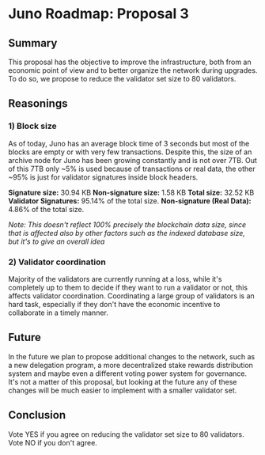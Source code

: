 # Juno Roadmap: Proposal 3

## Summary

This proposal has the objective to improve the infrastructure, both from an economic point of view and to better organize the network during upgrades. To do so, we propose to reduce the validator set size to 80 validators.

## Reasonings

### 1) Block size

As of today, Juno has an average block time of 3 seconds but most of the blocks are empty or with very few transactions. Despite this, the size of an archive node for Juno has been growing constantly and is not over 7TB. Out of this 7TB only ~5% is used because of transactions or real data, the other ~95% is just for validator signatures inside block headers.

**Signature size:** 30.94 KB
**Non-signature size:** 1.58 KB
**Total size:** 32.52 KB
**Validator Signatures:** 95.14% of the total size.
**Non-signature (Real Data):** 4.86% of the total size.

_Note: This doesn't reflect 100% precisely the blockchain data size, since that is affected also by other factors such as the indexed database size, but it's to give an overall idea_

### 2) Validator coordination

Majority of the validators are currently running at a loss, while it's completely up to them to decide if they want to run a validator or not, this affects validator coordination. Coordinating a large group of validators is an hard task, especially if they don't have the economic incentive to collaborate in a timely manner.

## Future

In the future we plan to propose additional changes to the network, such as a new delegation program, a more decentralized stake rewards distribution system and maybe even a different voting power system for governance. It's not a matter of this proposal, but looking at the future any of these changes will be much easier to implement with a smaller validator set.

## Conclusion

Vote YES if you agree on reducing the validator set size to 80 validators.
Vote NO if you don't agree.
